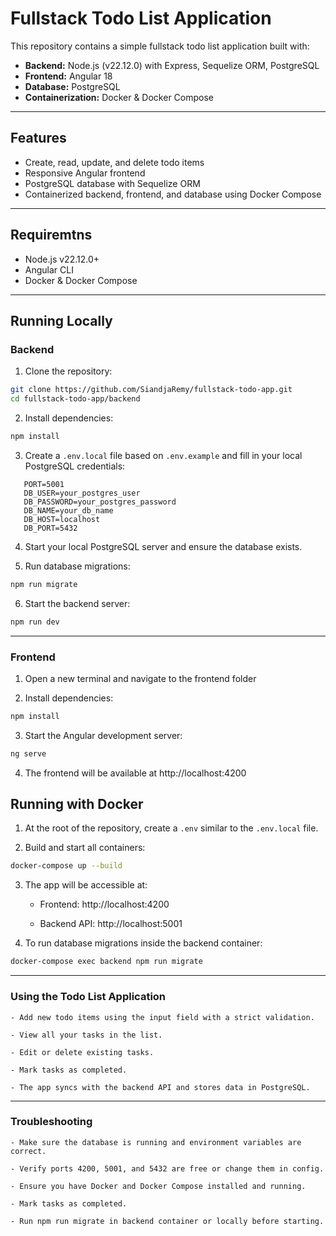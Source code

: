 # Fullstack Todo List Application

This repository contains a simple fullstack todo list application built with:

- **Backend:** Node.js (v22.12.0) with Express, Sequelize ORM, PostgreSQL
- **Frontend:** Angular 18
- **Database:** PostgreSQL
- **Containerization:** Docker & Docker Compose

---

## Features

- Create, read, update, and delete todo items
- Responsive Angular frontend
- PostgreSQL database with Sequelize ORM
- Containerized backend, frontend, and database using Docker Compose

---

## Requiremtns

- Node.js v22.12.0+
- Angular CLI
- Docker & Docker Compose

---

## Running Locally

### Backend

1. Clone the repository:

```bash
git clone https://github.com/SiandjaRemy/fullstack-todo-app.git
cd fullstack-todo-app/backend
```

2. Install dependencies:

```bash
npm install
```

3. Create a `.env.local` file based on `.env.example` and fill in your local PostgreSQL credentials:

```
   PORT=5001
   DB_USER=your_postgres_user
   DB_PASSWORD=your_postgres_password
   DB_NAME=your_db_name
   DB_HOST=localhost
   DB_PORT=5432
```

4. Start your local PostgreSQL server and ensure the database exists.

5. Run database migrations:

```bash
npm run migrate
```

6. Start the backend server:

```bash
npm run dev
```

---

### Frontend

1. Open a new terminal and navigate to the frontend folder

2. Install dependencies:

```bash
npm install
```

3. Start the Angular development server:

```bash
ng serve
```

4. The frontend will be available at http://localhost:4200

## Running with Docker

1. At the root of the repository, create a `.env` similar to the `.env.local` file.

2. Build and start all containers:

```bash
docker-compose up --build
```

3. The app will be accessible at:

   - Frontend: http://localhost:4200

   - Backend API: http://localhost:5001

4. To run database migrations inside the backend container:

```bash
docker-compose exec backend npm run migrate
```

---

### Using the Todo List Application

    - Add new todo items using the input field with a strict validation.

    - View all your tasks in the list.

    - Edit or delete existing tasks.

    - Mark tasks as completed.

    - The app syncs with the backend API and stores data in PostgreSQL.

---

### Troubleshooting

    - Make sure the database is running and environment variables are correct.

    - Verify ports 4200, 5001, and 5432 are free or change them in config.

    - Ensure you have Docker and Docker Compose installed and running.

    - Mark tasks as completed.

    - Run npm run migrate in backend container or locally before starting.
